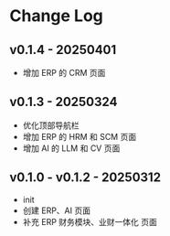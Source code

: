 # Change Log

## v0.1.4 - 20250401
- 增加 ERP 的 CRM 页面

## v0.1.3 - 20250324
- 优化顶部导航栏
- 增加 ERP 的 HRM 和 SCM 页面
- 增加 AI 的 LLM 和 CV 页面

## v0.1.0 - v0.1.2 - 20250312
- init
- 创建 ERP、AI 页面
- 补充 ERP 财务模块、业财一体化 页面
